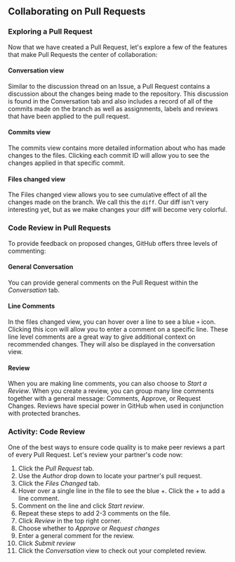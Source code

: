 ## Collaborating on Pull Requests

### Exploring a Pull Request

Now that we have created a Pull Request, let's explore a few of the features that make Pull Requests the center of collaboration:

#### Conversation view
Similar to the discussion thread on an Issue, a Pull Request contains a discussion about the changes being made to the repository. This discussion is found in the Conversation tab and also includes a record of all of the commits made on the branch as well as assignments, labels and reviews that have been applied to the pull request.
#### Commits view
The commits view contains more detailed information about who has made changes to the files. Clicking each commit ID will allow you to see the changes applied in that specific commit.
#### Files changed view
The Files changed view allows you to see cumulative effect of all the changes made on the branch. We call this the `diff`. Our diff isn't very interesting yet, but as we make changes your diff will become very colorful.

### Code Review in Pull Requests

To provide feedback on proposed changes, GitHub offers three levels of commenting:

#### General Conversation
You can provide general comments on the Pull Request within the *Conversation* tab.
#### Line Comments
In the files changed view, you can hover over a line to see a blue `+` icon. Clicking this icon will allow you to enter a comment on a specific line. These line level comments are a great way to give additional context on recommended changes. They will also be displayed in the conversation view.
#### Review
When you are making line comments, you can also choose to *Start a Review*. When you create a review, you can group many line comments together with a general message: Comments, Approve, or Request Changes. Reviews have special power in GitHub when used in conjunction with protected branches.

### Activity: Code Review

One of the best ways to ensure code quality is to make peer reviews a part of every Pull Request. Let's review your partner's code now:

1. Click the *Pull Request* tab.
1. Use the *Author* drop down to locate your partner's pull request.
1. Click the *Files Changed* tab.
1. Hover over a single line in the file to see the blue +. Click the + to add a line comment.
1. Comment on the line and click *Start review*.
1. Repeat these steps to add 2-3 comments on the file.
1. Click *Review* in the top right corner.
1. Choose whether to *Approve* or *Request changes*
1. Enter a general comment for the review.
1. Click *Submit review*
1. Click the *Conversation* view to check out your completed review.
